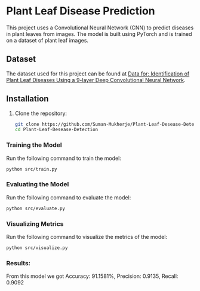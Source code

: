 # Plant Leaf Disease Prediction

This project uses a Convolutional Neural Network (CNN) to predict diseases in plant leaves from images. The model is built using PyTorch and is trained on a dataset of plant leaf images.

## Dataset

The dataset used for this project can be found at [Data for: Identification of Plant Leaf Diseases Using a 9-layer Deep Convolutional Neural Network]([https://data.mendeley.com/datasets/tywbtsjrjv/1]).

## Installation

1. Clone the repository:
    ```bash
    git clone https://github.com/Suman-Mukherje/Plant-Leaf-Desease-Detection
    cd Plant-Leaf-Desease-Detection
    ```

### Training the Model

Run the following command to train the model:
```bash
python src/train.py
```

### Evaluating the Model

Run the following command to evaluate the model:
```bash
python src/evaluate.py
```

### Visualizing Metrics

Run the following command to visualize the metrics of the model:
```bash
python src/visualize.py
```

### Results:
From this model we got Accuracy: 91.1581%, Precision: 0.9135, Recall: 0.9092
